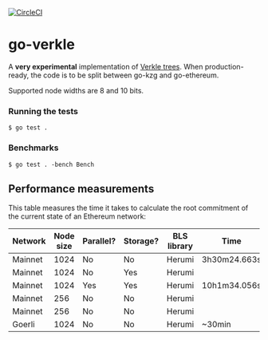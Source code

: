 [![CircleCI](https://circleci.com/gh/gballet/go-verkle.svg?style=shield)](https://circleci.com/gh/gballet/go-verkle)

# go-verkle

A **very experimental** implementation of [Verkle trees](https://notes.ethereum.org/nrQqhVpQRi6acQckwm1Ryg). When production-ready, the code is to be split between go-kzg and go-ethereum.

Supported node widths are 8 and 10 bits.

### Running the tests

```
$ go test .
```

### Benchmarks

```
$ go test . -bench Bench
```

## Performance measurements

This table measures the time it takes to calculate the root commitment of the current state of an Ethereum network:

|Network|Node size|Parallel?|Storage?|BLS library|Time|# accounts|#slots|
|-------|---------|---------|--------|-----------|----|----------|------|
|Mainnet|1024|No|No|Herumi|3h30m24.663s|114215117|0|
|Mainnet|1024|No|Yes|Herumi||114215117|400223042|
|Mainnet|1024|Yes|Yes|Herumi|10h1m34.056s|114215117|400223042|
|Mainnet|256|No|No|Herumi||114215117|0|
|Mainnet|256|No|No|Herumi||114215117|400223042|
|Goerli|1024|No|No|Herumi|~30min|1104810|35900044|
